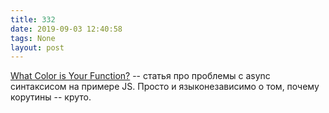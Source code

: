 ```yaml
---
title: 332
date: 2019-09-03 12:40:58
tags: None
layout: post
---
```


[What Color is Your Function?](https://journal.stuffwithstuff.com/2015/02/01/what-color-is-your-function/) -- статья про проблемы с async синтаксисом на примере JS. Просто и языконезависимо о том, почему корутины -- круто.
